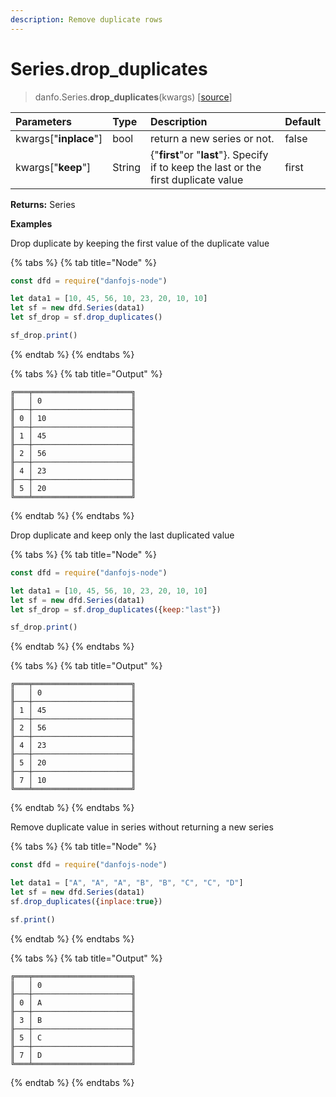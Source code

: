 ```yaml
---
description: Remove duplicate rows
---
```


# Series.drop\_duplicates

> danfo.Series.**drop\_duplicates**\(kwargs\)     \[[source](https://github.com/opensource9ja/danfojs/blob/master/danfojs/src/core/series.js#L1007)\]

| Parameters | Type | Description | Default |
| :--- | :--- | :--- | :--- |
| kwargs\["**inplace**"\] | bool | return a new series or not.  | false |
| kwargs\["**keep**"\] | String | {"**first**"or "**last**"}. Specify if to keep the last or the first duplicate value  | first |

**Returns:** Series

**Examples**

Drop duplicate by keeping the first value of the duplicate value

{% tabs %}
{% tab title="Node" %}
```javascript
const dfd = require("danfojs-node")

let data1 = [10, 45, 56, 10, 23, 20, 10, 10]
let sf = new dfd.Series(data1)
let sf_drop = sf.drop_duplicates()

sf_drop.print()
```
{% endtab %}
{% endtabs %}

{% tabs %}
{% tab title="Output" %}
```text
╔═══╤══════════════════════╗
║   │ 0                    ║
╟───┼──────────────────────╢
║ 0 │ 10                   ║
╟───┼──────────────────────╢
║ 1 │ 45                   ║
╟───┼──────────────────────╢
║ 2 │ 56                   ║
╟───┼──────────────────────╢
║ 4 │ 23                   ║
╟───┼──────────────────────╢
║ 5 │ 20                   ║
╚═══╧══════════════════════╝
```
{% endtab %}
{% endtabs %}

Drop duplicate and keep only the last duplicated value

{% tabs %}
{% tab title="Node" %}
```javascript
const dfd = require("danfojs-node")

let data1 = [10, 45, 56, 10, 23, 20, 10, 10]
let sf = new dfd.Series(data1)
let sf_drop = sf.drop_duplicates({keep:"last"})

sf_drop.print()
```
{% endtab %}
{% endtabs %}

{% tabs %}
{% tab title="Output" %}
```text
╔═══╤══════════════════════╗
║   │ 0                    ║
╟───┼──────────────────────╢
║ 1 │ 45                   ║
╟───┼──────────────────────╢
║ 2 │ 56                   ║
╟───┼──────────────────────╢
║ 4 │ 23                   ║
╟───┼──────────────────────╢
║ 5 │ 20                   ║
╟───┼──────────────────────╢
║ 7 │ 10                   ║
╚═══╧══════════════════════╝
```
{% endtab %}
{% endtabs %}

Remove duplicate value in series without returning a new series

{% tabs %}
{% tab title="Node" %}
```javascript
const dfd = require("danfojs-node")

let data1 = ["A", "A", "A", "B", "B", "C", "C", "D"]
let sf = new dfd.Series(data1)
sf.drop_duplicates({inplace:true})

sf.print()
```
{% endtab %}
{% endtabs %}

{% tabs %}
{% tab title="Output" %}
```text
╔═══╤══════════════════════╗
║   │ 0                    ║
╟───┼──────────────────────╢
║ 0 │ A                    ║
╟───┼──────────────────────╢
║ 3 │ B                    ║
╟───┼──────────────────────╢
║ 5 │ C                    ║
╟───┼──────────────────────╢
║ 7 │ D                    ║
╚═══╧══════════════════════╝
```
{% endtab %}
{% endtabs %}

